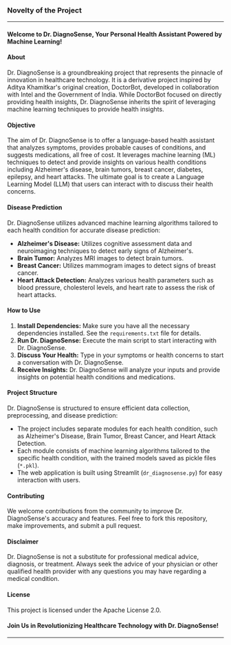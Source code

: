 ### **Novelty of the Project**

---

#### **Welcome to Dr. DiagnoSense, Your Personal Health Assistant Powered by Machine Learning!**

#### **About**
Dr. DiagnoSense is a groundbreaking project that represents the pinnacle of innovation in healthcare technology. It is a derivative project inspired by Aditya Khamitkar's original creation, DoctorBot, developed in collaboration with Intel and the Government of India. While DoctorBot focused on directly providing health insights, Dr. DiagnoSense inherits the spirit of leveraging machine learning techniques to provide health insights.

#### **Objective**
The aim of Dr. DiagnoSense is to offer a language-based health assistant that analyzes symptoms, provides probable causes of conditions, and suggests medications, all free of cost. It leverages machine learning (ML) techniques to detect and provide insights on various health conditions including Alzheimer's disease, brain tumors, breast cancer, diabetes, epilepsy, and heart attacks. The ultimate goal is to create a Language Learning Model (LLM) that users can interact with to discuss their health concerns.

#### **Disease Prediction**
Dr. DiagnoSense utilizes advanced machine learning algorithms tailored to each health condition for accurate disease prediction:
- **Alzheimer's Disease:** Utilizes cognitive assessment data and neuroimaging techniques to detect early signs of Alzheimer's.
- **Brain Tumor:** Analyzes MRI images to detect brain tumors.
- **Breast Cancer:** Utilizes mammogram images to detect signs of breast cancer.
- **Heart Attack Detection:** Analyzes various health parameters such as blood pressure, cholesterol levels, and heart rate to assess the risk of heart attacks.

#### **How to Use**
1. **Install Dependencies:** Make sure you have all the necessary dependencies installed. See the `requirements.txt` file for details.
2. **Run Dr. DiagnoSense:** Execute the main script to start interacting with Dr. DiagnoSense.
3. **Discuss Your Health:** Type in your symptoms or health concerns to start a conversation with Dr. DiagnoSense.
4. **Receive Insights:** Dr. DiagnoSense will analyze your inputs and provide insights on potential health conditions and medications.

#### **Project Structure**
Dr. DiagnoSense is structured to ensure efficient data collection, preprocessing, and disease prediction:
- The project includes separate modules for each health condition, such as Alzheimer's Disease, Brain Tumor, Breast Cancer, and Heart Attack Detection.
- Each module consists of machine learning algorithms tailored to the specific health condition, with the trained models saved as pickle files (`*.pkl`).
- The web application is built using Streamlit (`dr_diagnosense.py`) for easy interaction with users.

#### **Contributing**
We welcome contributions from the community to improve Dr. DiagnoSense's accuracy and features. Feel free to fork this repository, make improvements, and submit a pull request.

#### **Disclaimer**
Dr. DiagnoSense is not a substitute for professional medical advice, diagnosis, or treatment. Always seek the advice of your physician or other qualified health provider with any questions you may have regarding a medical condition.

#### **License**
This project is licensed under the Apache License 2.0.

#### **Join Us in Revolutionizing Healthcare Technology with Dr. DiagnoSense!**

---

